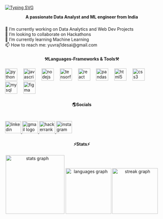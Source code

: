 <a href="https://git.io/typing-svg"><img src="https://readme-typing-svg.demolab.com?font=Fira+Code&size=40&pause=1000&color=00B8F7&center=true&vCenter=true&width=435&lines=Hello!!%F0%9F%91%8B;I'm+Yuvraj+Desai" alt="Typing SVG" /></a>

<p align="center"><b>A passionate Data Analyst and ML engineer from India</b></p>

###

<p align="left">🔭 I’m currently working on Data Analytics and Web Dev Projects<br>👯 I’m looking to collaborate on Hackathons<br>🌱 I’m currently learning Machine Learning <br>📫 How to reach me: yuvraj1desai@gmail.com</p>

###

<p align="center"><b>⚒️Languages-Frameworks & Tools⚒️</b></p>

###

<div align="left">
  <img src="https://cdn.jsdelivr.net/gh/devicons/devicon/icons/python/python-original.svg" height="40" alt="python logo"  />
  <img width="12" />
  <img src="https://cdn.jsdelivr.net/gh/devicons/devicon/icons/javascript/javascript-original.svg" height="40" alt="javascript logo"  />
  <img width="12" />
  <img src="https://cdn.jsdelivr.net/gh/devicons/devicon/icons/nodejs/nodejs-original.svg" height="40" alt="nodejs logo"  />
  <img width="12" />
  <img src="https://cdn.jsdelivr.net/gh/devicons/devicon/icons/tensorflow/tensorflow-original.svg" height="40" alt="tensorflow logo"  />
  <img width="12" />
  <img src="https://cdn.jsdelivr.net/gh/devicons/devicon/icons/react/react-original.svg" height="40" alt="react logo"  />
  <img width="12" />
  <img src="https://cdn.jsdelivr.net/gh/devicons/devicon/icons/pandas/pandas-original.svg" height="40" alt="pandas logo"  />
  <img width="12" />
  <img src="https://cdn.jsdelivr.net/gh/devicons/devicon/icons/html5/html5-original.svg" height="40" alt="html5 logo"  />
  <img width="12" />
  <img src="https://cdn.jsdelivr.net/gh/devicons/devicon/icons/css3/css3-original.svg" height="40" alt="css3 logo"  />
  <img width="12" />
  <img src="https://cdn.jsdelivr.net/gh/devicons/devicon/icons/mysql/mysql-original.svg" height="40" alt="mysql logo"  />
  <img width="12" />
  <img src="https://cdn.jsdelivr.net/gh/devicons/devicon/icons/figma/figma-original.svg" height="40" alt="figma logo"  />
</div>

###

<p align="center"><b>🌎Socials</b></p>

###

<br clear="both">

<div align="left">
  <a href="https://www.linkedin.com/in/yuvraj-desai-368838227/" target="_blank">
    <img src="https://raw.githubusercontent.com/maurodesouza/profile-readme-generator/master/src/assets/icons/social/linkedin/default.svg" width="52" height="40" alt="linkedin logo"  />
  </a>
  <a href="mailto:yuvraj1desai@gmail.com" target="_blank">
    <img src="https://raw.githubusercontent.com/maurodesouza/profile-readme-generator/master/src/assets/icons/social/gmail/default.svg" width="52" height="40" alt="gmail logo"  />
  </a>
  <a href="https://www.hackerrank.com/profile/yuvrajdesai1" target="_blank">
    <img src="https://raw.githubusercontent.com/maurodesouza/profile-readme-generator/master/src/assets/icons/social/hackerrank/default.svg" width="52" height="40" alt="hackerrank logo"  />
  </a>
  <a href="https://www.instagram.com/yuvvrajjj___/" target="_blank">
    <img src="https://raw.githubusercontent.com/maurodesouza/profile-readme-generator/master/src/assets/icons/social/instagram/default.svg" width="52" height="40" alt="instagram logo"  />
  </a>
</div>

###

<p align="center"><b>⚡Stats⚡</b></p>

###

<div align="center">
  <img src="https://github-readme-stats.vercel.app/api?username=yuvrajdesai1&hide_title=false&hide_rank=true&show_icons=true&include_all_commits=true&count_private=true&disable_animations=false&theme=tokyonight&locale=en&hide_border=true&order=1&custom_title=Yuvraj's%20Stats" height="193" alt="stats graph"  />
  <img src="https://github-readme-stats.vercel.app/api/top-langs?username=yuvrajdesai1&locale=en&hide_title=false&layout=compact&card_width=320&langs_count=5&theme=aura&hide_border=false&order=2" height="150" alt="languages graph"  />
  <img src="https://streak-stats.demolab.com?user=yuvrajdesai1&locale=en&mode=daily&theme=dracula&hide_border=false&border_radius=5&order=3" height="150" alt="streak graph"  />
</div>

###
